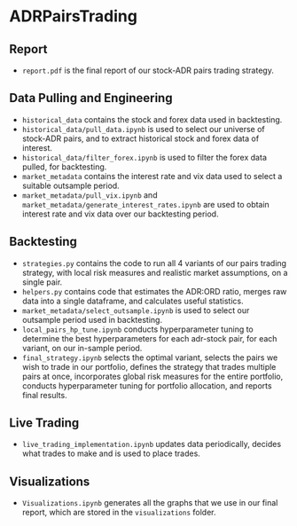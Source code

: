 # ADRPairsTrading

## Report
- `report.pdf` is the final report of our stock-ADR pairs trading strategy.

## Data Pulling and Engineering
- `historical_data` contains the stock and forex data used in backtesting.
- `historical_data/pull_data.ipynb` is used to select our universe of stock-ADR pairs, and to extract historical stock and forex data of interest.
- `historical_data/filter_forex.ipynb` is used to filter the forex data pulled, for backtesting.
- `market_metadata` contains the interest rate and vix data used to select a suitable outsample period.
- `market_metadata/pull_vix.ipynb` and `market_metadata/generate_interest_rates.ipynb` are used to obtain interest rate and vix data over our backtesting period.

## Backtesting
- `strategies.py` contains the code to run all 4 variants of our pairs trading strategy, with local risk measures and realistic market assumptions, on a single pair.
- `helpers.py` contains code that estimates the ADR:ORD ratio, merges raw data into a single dataframe, and calculates useful statistics.
- `market_metadata/select_outsample.ipynb` is used to select our outsample period used in backtesting.
- `local_pairs_hp_tune.ipynb` conducts hyperparameter tuning to determine the best hyperparameters for each adr-stock pair, for each variant, on our in-sample period.
- `final_strategy.ipynb` selects the optimal variant, selects the pairs we wish to trade in our portfolio, defines the strategy that trades multiple pairs at once, incorporates global risk measures for the entire portfolio, conducts hyperparameter tuning for portfolio allocation, and reports final results. 

## Live Trading
- `live_trading_implementation.ipynb` updates data periodically, decides what trades to make and is used to place trades.

## Visualizations
- `Visualizations.ipynb` generates all the graphs that we use in our final report, which are stored in the `visualizations` folder.
